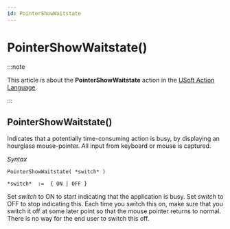 ```yaml
---
id: PointerShowWaitstate
---
```


# PointerShowWaitstate()




:::note

This article is about the **PointerShowWaitstate** action in the [USoft Action Language](/docs/Task_flow/Action_Language_reference/USoft_Action_Language.md).

:::

## **PointerShowWaitstate()**

Indicates that a potentially time-consuming action is busy, by displaying an hourglass mouse-pointer. All input from keyboard or mouse is captured.

*Syntax*
 

```
PointerShowWaitstate( *switch* )

*switch*  :=  { ON | OFF }
```

Set *switch* to ON to start indicating that the application is busy. Set *switch* to OFF to stop indicating this. Each time you switch this on, make sure that you switch it off at some later point so that the mouse pointer returns to normal. There is no way for the end user to switch this off.